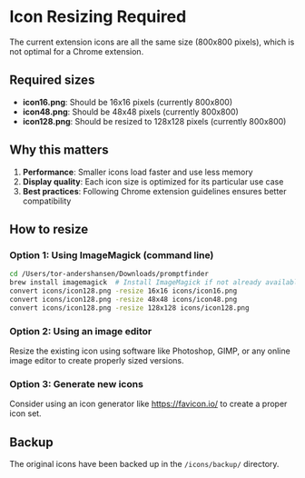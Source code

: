 # Icon Resizing Required

The current extension icons are all the same size (800x800 pixels), which is not optimal for a Chrome extension.

## Required sizes

- **icon16.png**: Should be 16x16 pixels (currently 800x800)
- **icon48.png**: Should be 48x48 pixels (currently 800x800)
- **icon128.png**: Should be resized to 128x128 pixels (currently 800x800)

## Why this matters

1. **Performance**: Smaller icons load faster and use less memory
2. **Display quality**: Each icon size is optimized for its particular use case
3. **Best practices**: Following Chrome extension guidelines ensures better compatibility

## How to resize

### Option 1: Using ImageMagick (command line)

```bash
cd /Users/tor-andershansen/Downloads/promptfinder
brew install imagemagick  # Install ImageMagick if not already available
convert icons/icon128.png -resize 16x16 icons/icon16.png
convert icons/icon128.png -resize 48x48 icons/icon48.png
convert icons/icon128.png -resize 128x128 icons/icon128.png
```

### Option 2: Using an image editor

Resize the existing icon using software like Photoshop, GIMP, or any online image editor to create properly sized versions.

### Option 3: Generate new icons

Consider using an icon generator like <https://favicon.io/> to create a proper icon set.

## Backup

The original icons have been backed up in the `/icons/backup/` directory.

